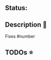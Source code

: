
<!--
WELCOME TO OUR PULL REQUEST TEMPLATE THAT I STOLE FROM LAH! :partyparrot:
Not all sections apply, feel free to delete as appropriate.
-->
## Status:
<!--
:rocket: Ready
:construction: In development
:no_entry_sign: Do not merge
-->

## Description :star2:
<!--
A few sentences describing the overall goals of the pull request's commits.
INCLUDE A SCREENSHOT IF THIS IS FRONTEND
-->
Fixes #number
 
## TODOs :star:
<!--
- [ ] Tests
- [ ] Documentation
-->
